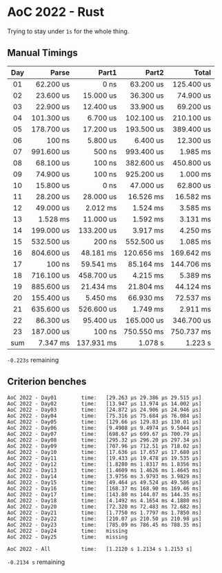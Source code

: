 # AoC 2022 - Rust

Trying to stay under `1s` for the whole thing.


## Manual Timings

| Day |      Parse |      Part1 |      Part2 |      Total |
| :-: | ---------: | ---------: | ---------: | ---------: |
| 01  |  62.200 us |       0 ns |  63.200 us | 125.400 us |
| 02  |  23.600 us |  15.000 us |  36.300 us |  74.900 us |
| 03  |  22.900 us |  12.400 us |  33.900 us |  69.200 us |
| 04  | 101.300 us |   6.700 us | 102.100 us | 210.100 us |
| 05  | 178.700 us |  17.200 us | 193.500 us | 389.400 us |
| 06  |     100 ns |   5.800 us |   6.400 us |  12.300 us |
| 07  | 991.600 us |     500 ns | 993.400 us |   1.985 ms |
| 08  |  68.100 us |     100 ns | 382.600 us | 450.800 us |
| 09  |  74.900 us |     100 ns | 925.200 us |   1.000 ms |
| 10  |  15.800 us |       0 ns |  47.000 us |  62.800 us |
| 11  |  28.200 us |  28.000 us |  16.526 ms |  16.582 ms |
| 12  |  49.000 us |   2.012 ms |   1.524 ms |   3.585 ms |
| 13  |   1.528 ms |  11.000 us |   1.592 ms |   3.131 ms |
| 14  | 199.000 us | 133.200 us |   3.917 ms |   4.250 ms |
| 15  | 532.500 us |     200 ns | 552.500 us |   1.085 ms |
| 16  | 804.600 us |  48.181 ms | 120.656 ms | 169.642 ms |
| 17  |     100 ns |  59.541 ms |  85.164 ms | 144.706 ms |
| 18  | 716.100 us | 458.700 us |   4.215 ms |   5.389 ms |
| 19  | 885.600 us |  21.434 ms |  21.804 ms |  44.124 ms |
| 20  | 155.400 us |   5.450 ms |  66.930 ms |  72.537 ms |
| 21  | 635.600 us | 526.600 us |   1.749 ms |   2.911 ms |
| 22  |  86.300 us |  95.400 us | 165.000 us | 346.700 us |
| 23  | 187.000 us |     100 ns | 750.550 ms | 750.737 ms |
| sum |   7.347 ms | 137.931 ms |    1.078 s |    1.223 s |

`-0.223s` remaining

## Criterion benches

```
AoC 2022 - Day01        time:   [29.263 µs 29.386 µs 29.515 µs]
AoC 2022 - Day02        time:   [13.947 µs 13.974 µs 14.002 µs]
AoC 2022 - Day03        time:   [24.872 µs 24.906 µs 24.946 µs]
AoC 2022 - Day04        time:   [75.316 µs 75.684 µs 76.084 µs]
AoC 2022 - Day05        time:   [129.66 µs 129.83 µs 130.01 µs]
AoC 2022 - Day06        time:   [9.4908 µs 9.4974 µs 9.5044 µs]
AoC 2022 - Day07        time:   [698.67 µs 699.67 µs 700.79 µs]
AoC 2022 - Day08        time:   [295.32 µs 296.20 µs 297.34 µs]
AoC 2022 - Day09        time:   [707.96 µs 712.51 µs 718.02 µs]
AoC 2022 - Day10        time:   [17.636 µs 17.657 µs 17.680 µs]
AoC 2022 - Day11        time:   [19.433 µs 19.478 µs 19.535 µs]
AoC 2022 - Day12        time:   [1.8280 ms 1.8317 ms 1.8356 ms]
AoC 2022 - Day13        time:   [1.4609 ms 1.4626 ms 1.4645 ms]
AoC 2022 - Day14        time:   [3.9756 ms 3.9793 ms 3.9829 ms]
AoC 2022 - Day15        time:   [49.464 µs 49.524 µs 49.586 µs]
AoC 2022 - Day16        time:   [168.37 ms 168.90 ms 169.46 ms]
AoC 2022 - Day17        time:   [143.80 ms 144.07 ms 144.35 ms]
AoC 2022 - Day18        time:   [4.1492 ms 4.1654 ms 4.1880 ms]
AoC 2022 - Day20        time:   [72.320 ms 72.483 ms 72.682 ms]
AoC 2022 - Day21        time:   [1.7750 ms 1.7797 ms 1.7850 ms]
AoC 2022 - Day22        time:   [210.07 µs 210.50 µs 210.98 µs]
AoC 2022 - Day23        time:   [785.09 ms 786.45 ms 788.35 ms]
AoC 2022 - Day24        time:   missing
AoC 2022 - Day25        time:   missing

AoC 2022 - All          time:   [1.2120 s 1.2134 s 1.2153 s]
```

`-0.2134 s` remaining
